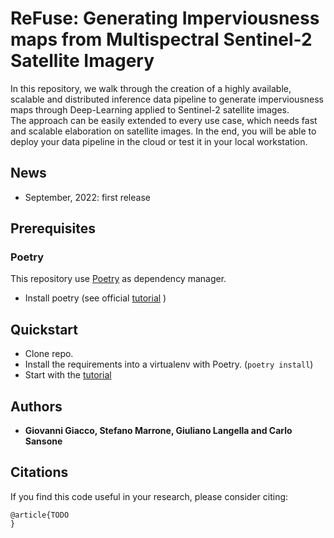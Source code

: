 # ReFuse: Generating Imperviousness maps from Multispectral Sentinel-2 Satellite Imagery

In this repository, we walk through the creation of a highly available, scalable and distributed inference data pipeline to generate imperviousness maps through Deep-Learning applied to Sentinel-2 satellite images.  
The approach can be easily extended to every use case, which needs fast and scalable elaboration on satellite images. 
In the end, you will be able to deploy your data pipeline in the cloud or test it in your local workstation. 

## News
- September, 2022: first release

## Prerequisites
### Poetry
This repository use [Poetry][poetry] as dependency manager. 
* Install poetry (see official [tutorial][poetry] )


## Quickstart
* Clone repo.
* Install the requirements into a virtualenv with Poetry. (`poetry install`)
* Start with the [tutorial](tutorials/main_tutorial.md)

## Authors

* **Giovanni Giacco, Stefano Marrone, Giuliano Langella and Carlo Sansone**

## Citations ##
If you find this code useful in your research, please consider citing:
```
@article{TODO
}
```

[poetry]: https://python-poetry.org/docs/
